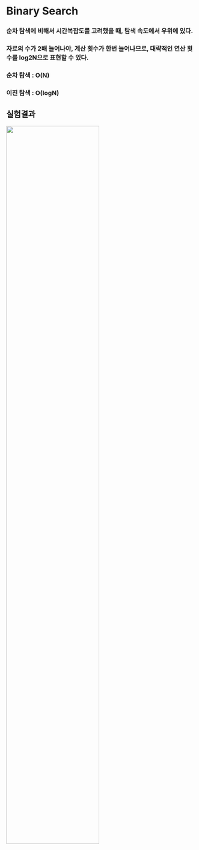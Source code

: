 # Binary Search

### 순차 탐색에 비해서 시간복잡도를 고려했을 때, 탐색 속도에서 우위에 있다.
### 자료의 수가 2배 늘어나야, 계산 횟수가 한번 늘어나므로, 대략적인 연산 횟수를 log2N으로 표현할 수 있다.
### 순차 탐색 : O(N)
### 이진 탐색 : O(logN)

## 실험결과

<img src="https://user-images.githubusercontent.com/59442344/115107416-add88300-9fa5-11eb-9c59-7015e7c48333.png" width=70% height=70%>
